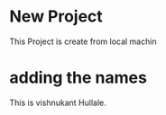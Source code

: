 # New Project

This Project is create from local machin

# adding the names
This is vishnukant Hullale.
